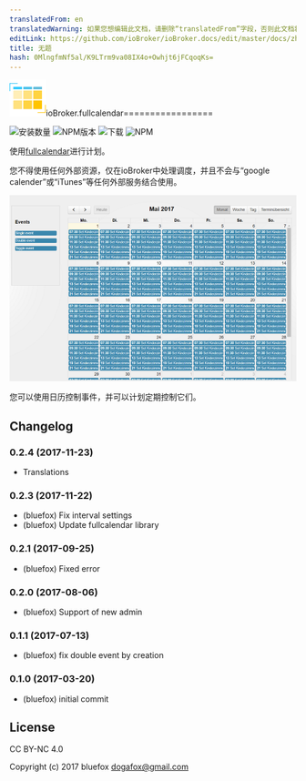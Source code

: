 ```yaml
---
translatedFrom: en
translatedWarning: 如果您想编辑此文档，请删除“translatedFrom”字段，否则此文档将再次自动翻译
editLink: https://github.com/ioBroker/ioBroker.docs/edit/master/docs/zh-cn/adapterref/iobroker.fullcalendar/README.md
title: 无题
hash: 0MlngfmNf5al/K9LTrm9va08IX4o+Owhjt6jFCqoqKs=
---
```

![商标](../../../en/adapterref/iobroker.fullcalendar/admin/fullcalendar.png)ioBroker.fullcalendar=================

![安装数量](http://iobroker.live/badges/fullcalendar-stable.svg)
![NPM版本](http://img.shields.io/npm/v/iobroker.fullcalendar.svg)
![下载](https://img.shields.io/npm/dm/iobroker.fullcalendar.svg)
![NPM](https://nodei.co/npm/iobroker.fullcalendar.png?downloads=true)

使用[fullcalendar](https://fullcalendar.io)进行计划。

您不得使用任何外部资源，仅在ioBroker中处理调度，并且不会与“google calender”或“iTunes”等任何外部服务结合使用。

![例](../../../en/adapterref/iobroker.fullcalendar/img/example.png)

您可以使用日历控制事件，并可以计划定期控制它们。

## Changelog

### 0.2.4 (2017-11-23)
* Translations

### 0.2.3 (2017-11-22)
* (bluefox) Fix interval settings
* (bluefox) Update fullcalendar library

### 0.2.1 (2017-09-25)
* (bluefox) Fixed error

### 0.2.0 (2017-08-06)
* (bluefox) Support of new admin

### 0.1.1 (2017-07-13)
* (bluefox) fix double event by creation

### 0.1.0 (2017-03-20)
* (bluefox) initial commit

## License
CC BY-NC 4.0

Copyright (c) 2017 bluefox <dogafox@gmail.com>